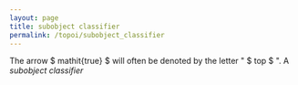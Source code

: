```yaml
---
layout: page
title: subobject classifier
permalink: /topoi/subobject_classifier
---
```

The arrow $ mathit{true} $ will often be denoted by the letter " $ top $ ". A _subobject classifier_ 
